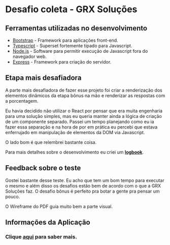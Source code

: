 # Desafio coleta - GRX Soluções

## Ferramentas utilizadas no desenvolvimento
* [Bootstrap](https://getbootstrap.com/) - Framework para aplicações front-end.
* [Typescript](https://www.typescriptlang.org/) - Superset fortemente tipado para Javascript.
* [Node.js](https://nodejs.org/en/) - Software para permitir execução de Javascript fora do navegador web.
* [Express](https://expressjs.com/pt-br/) - Framework para criação do servidor.

## Etapa mais desafiadora

A parte mais desafiadora de fazer esse projeto foi criar a renderização dos elementos dinâmicos da etapa bônus na mão e renderizar as respostas com a porcentagem.

Eu havia decidido não utilizar o React por pensar que era muita engenharia para uma solução simples, mas eu queria manter ainda a lógica de criação de um componente separado. Passei um tempo planejando como eu ia fazer essa separação e na hora de por em prática eu percebi que estava enferrujado em manipulação de elementos da DOM via Javascript.

O lado bom é que relembrei bastante coisa.

Para mais detalhes sobre o desenvolvimento eu criei um **[logbook](./docs/logbook.md)**.

## Feedback sobre o teste

Gostei bastante desse teste. Eu acho que tem um bom tempo para executar o mesmo e além disso os desafios estão bem de acordo com o que a GRX Soluções faz. O desafio bônus é perfeito pra botar a gente pra pensar um pouco.

O Wireframe do PDF guia muito bem a parte visual.

## Informações da Aplicação

### Clique [aqui](./docs/manual.md) para saber mais.
